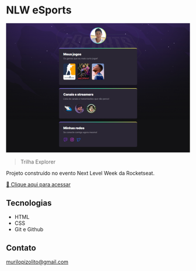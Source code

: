 # NLW eSports 

![preview](./.github/preview.png)

>Trilha Explorer

Projeto construído no evento Next Level Week da Rocketseat.

[📌 Clique aqui para acessar](https://MuriloPizolito.github.io/NLW-trilha-explorer)




## Tecnologias

- HTML
- CSS
- Git e Github

## Contato 

murilopizolito@gmail.com


